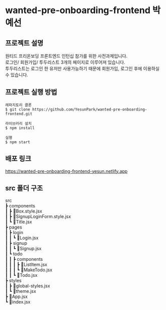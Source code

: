# wanted-pre-onboarding-frontend 박예선

## 프로젝트 설명

원티드 프리온보딩 프론트엔드 인턴십 참가를 위한 사전과제입니다.\
로그인/ 회원가입/ 투두리스트 3개의 페이지로 이루어져 있습니다.\
투두리스트는 로그인 한 유저만 사용가능하기 때문에 회원가입, 로그인 후에 이용하실 수 있습니다.

## 프로젝트 실행 방법

```
레파지토리 클론
$ git clone https://github.com/YesunPark/wanted-pre-onboarding-frontend.git

라이브러리 설치
$ npm install

실행
$ npm start
```

## 배포 링크

https://wanted-pre-onboarding-frontend-yesun.netlify.app

## src 폴더 구조

src\
 ┣ components\
 ┃ ┣ 📜Box.style.jsx\
 ┃ ┣ 📜SignupLoginForm.style.jsx\
 ┃ ┗ 📜Title.jsx\
 ┣ pages\
 ┃ ┣ login\
 ┃ ┃ ┗ 📜Login.jsx\
 ┃ ┣ signup\
 ┃ ┃ ┗ 📜Signup.jsx\
 ┃ ┗ todo\
 ┃ ┃ ┣ components\
 ┃ ┃ ┃ ┣ 📜ListItem.jsx\
 ┃ ┃ ┃ ┗ 📜MakeTodo.jsx\
 ┃ ┃ ┗ 📜Todo.jsx\
 ┣ styles\
 ┃ ┣ 📜global-styles.jsx\
 ┃ ┗ 📜theme.jsx\
 ┣ 📜App.jsx\
 ┗ 📜index.jsx
